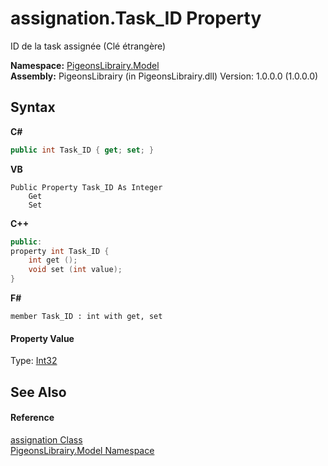 # assignation.Task_ID Property 
 

ID de la task assignée (Clé étrangère)

**Namespace:**&nbsp;<a href="740f9e4a-e251-715e-60bf-e906871d97b4">PigeonsLibrairy.Model</a><br />**Assembly:**&nbsp;PigeonsLibrairy (in PigeonsLibrairy.dll) Version: 1.0.0.0 (1.0.0.0)

## Syntax

**C#**<br />
``` C#
public int Task_ID { get; set; }
```

**VB**<br />
``` VB
Public Property Task_ID As Integer
	Get
	Set
```

**C++**<br />
``` C++
public:
property int Task_ID {
	int get ();
	void set (int value);
}
```

**F#**<br />
``` F#
member Task_ID : int with get, set

```


#### Property Value
Type: <a href="http://msdn2.microsoft.com/en-us/library/td2s409d" target="_blank">Int32</a>

## See Also


#### Reference
<a href="912fb7ce-cbcd-e571-4846-3144af127f9c">assignation Class</a><br /><a href="740f9e4a-e251-715e-60bf-e906871d97b4">PigeonsLibrairy.Model Namespace</a><br />